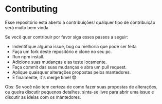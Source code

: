 # Contributing

Esse repositório está aberto a contribuições! qualquer tipo de contribuição será muito bem vinda.

Se você quer contribuir por favor siga esses passos a seguir:

- Indentifique alguma issue, bug ou melhoria que pode ser feita
- Faça um fork deste repositório e clone no seu pc.
- Run npm install.
- Adicione suas mudanças e as teste locamente.
- Faça commit das suas mudanças e abra um pull request.
- Aplique quaisquer alterações propostas pelos mantedores.
- E finalmente, it´s merge time! 😎

Obs: Se você não tem certeza de como fazer suas propostas de alterações, ou queira discutir pequenos detalhes, sinta-se livre para abrir uma issue e discutir as ideias com os mantedores.
